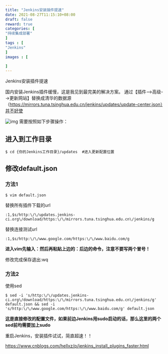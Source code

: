 ```yaml
---
title: "Jenkins安装插件提速"
date: 2021-08-27T11:15:10+08:00
draft: false
reward: true
categories: [
"持续集成部署"
]
tags : [
"Jenkins"
]
images : [

]
---
```


Jenkins安装插件提速

国内安装Jenkins插件缓慢，这是我见到最完美的解决方案。
通过【插件-->高级-->更新网站】替换成清华的数据源（https://mirrors.tuna.tsinghua.edu.cn/jenkins/updates/update-center.json）并不好使

![img](https://picgo.6and.ltd/img/img_5e9b36bba6599.png)
需要按照如下步骤操作：

## 进入到工作目录

```shell
$ cd {你的Jenkins工作目录}/updates  #进入更新配置位置
```

## 修改default.json

### 方法1

```shell
$ vim default.json
```

替换所有插件下载的url

```shell
:1,$s/http:\/\/updates.jenkins-ci.org\/download/https:\/\/mirrors.tuna.tsinghua.edu.cn\/jenkins/g
```

替换连接测试url

```shell
:1,$s/http:\/\/www.google.com/https:\/\/www.baidu.com/g
```

**进入vim先输入：然后再粘贴上边的：后边的命令，注意不要写两个冒号！**

修改完成保存退出:wq

### 方法2

使用sed

```shell
$ sed -i 's/http:\/\/updates.jenkins-ci.org\/download/https:\/\/mirrors.tuna.tsinghua.edu.cn\/jenkins/g' default.json && sed -i 's/http:\/\/www.google.com/https:\/\/www.baidu.com/g' default.json
```

**这是直接修改的配置文件，如果前边Jenkins用sudo启动的话，那么这里的两个sed前均需要加上sudo**

重启Jenkins，安装插件试试，简直超速！！

https://www.cnblogs.com/hellxz/p/jenkins_install_plugins_faster.html
